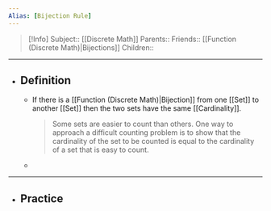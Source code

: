```yaml
---
Alias: [Bijection Rule]
---
```

> [!Info]
> Subject:: [[Discrete Math]]
> Parents:: 
> Friends:: [[Function (Discrete Math)|Bijections]]
> Children:: 
---
- ## Definition
	- If there is a [[Function (Discrete Math)|Bijection]] from one [[Set]] to another [[Set]] then the two sets have the same [[Cardinality]].
	  > Some sets are easier to count than others. One way to approach a difficult counting problem is to show that the cardinality of the set to be counted is equal to the cardinality of a set that is easy to count.
	- 
---
- ## Practice